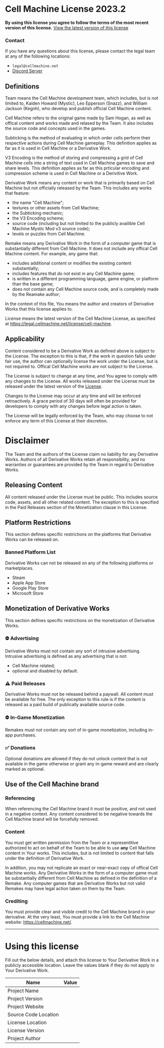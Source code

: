 # Cell Machine License 2023.2

**By using this license you agree to follow the terms of the most recent version of this license.**
[View the latest version of this license](https://legal.cellmachine.net/license/cell-machine)

### Contact
If you have any questions about this license, please contact the legal team at any of the following locations:
 - `legal@cellmachine.net`
 - [Discord Server](https://discord.gg/cell-machine-791818283867045941)

## Definitions

Team means the Cell Machine development team, which includes, but is not limited to, Kaiden Howard (Mystic), Leo Epperson (Snazz), and William Jackson (Kegnh), who develop and publish official Cell Machine content.

Cell Machine refers to the original game made by Sam Hogan, as well as offical content amd works made and relased by the Team. It also includes the source code and concepts used in the games.

Subticking is the method of evaluating in which order cells perform their respective actions during Cell Machine gameplay. This definition applies as far as it is used in Cell Machine or a Derivative Work.

V3 Encoding is the method of storing and compressing a grid of Cell Machine cells into a string of text used in Cell Machine games to save and share levels. This definition applies as far as this prticular encoding and compression scheme is used in Cell Machine or a Derivitive Work.

Derivative Work means any content or work that is primarily based on Cell Machine but not officially released by the Team. This includes any works that feature:
 - the name "Cell Machine";
 - textures or other assets from Cell Machine;
 - the Subticking mechanic;
 - the V3 Encoding scheme;
 - source code (including but not limited to the publicly availible Cell Machine Mystic Mod v3 source code);
 - levels or puzzles from Cell Machine.

Remake means any Derivative Work in the form of a computer game that is substantially different from Cell Machine. It does not include any offical Cell Machine content. For example, any game that:
 - includes additional content or modifies the existing content substantially;
 - includes features that do not exist in any Cell Machine game;
 - is written in a different programming language, game engine, or platform than the base game;
 - does not contain any Cell Machine source code, and is completely made by the Reamake author;

In the context of this file, You means the author and creators of Derivative Works that this license applies to.

License means the latest version of the Cell Machine License, as specified at 
https://legal.cellmachine.net/license/cell-machine.

## Applicability

Content considered to be a Derivative Work as defined above is subject to the License. The exception to this is that, if the work in question falls under fair use, the author can optionally license the work under the License, but is not required to. Offical Cell Machine works are not subject to the License.

The License is subject to change at any time, and You agree to comply with any changes to the License. All works released under the License must be released under the latest version of the [License](https://legal.cellmachine.net/license/cell-machine).

Changes to the License may occur at any time and will be enforced retroactively.
A grace period of 30 days will often be provided for developers to comply with any changes before legal action is taken.

The License will be legally enforced by the Team, who may choose to not enforce any term of this License at their discretion.

# Disclaimer

The Team and the authors of the License claim no liability for any Derivative Works. Authors of all Derivative Works retain all responsibility, and no warranties or guarantees are provided by the Team in regard to Derivative Works.

## Releasing Content

All content released under the License must be public. This includes source code, assets, and all other related content. The exception to this is specified in the Paid Releases section of the Monetization clause in this License.

## Platform Restrictions

This section defines specific restrictions on the platforms that Derivative Works can be released on.

### Banned Platform List
Derivative Works can not be released on any of the following platforms or marketplaces.
 - Steam
 - Apple App Store
 - Google Play Store
 - Microsoft Store

## Monetization of Derivative Works

This section defines specific restrictions on the monetization of Derivative Works.

### ⛔ Advertising
Derivative Works must not contain any sort of intrusive advertising.
Intrusive advertising is defined as any advertising that is not:
 - Cell Machine related;
 - optional and disabled by default.

### ⚠️ Paid Releases
Derivative Works must not be released behind a paywall. All content must be available for free.
The only exception to this rule is if the content is released as a paid build of publically available source code.

### ⛔ In-Game Monetization
Remakes must not contain any sort of in-game monetization, including in-app purchases.

### ✅ Donations 
Optional donations are allowed if they do not unlock content that is not available in the game otherwise or grant any in-game reward and are clearly marked as optional.

## Use of the Cell Machine brand

### Referencing
When referencing the Cell Machine brand it must be positive, and not used in a negative context. Any content considered to be negative towards the Cell Machine brand will be forcefully removed.  

### Content
You must get written permission from the Team or a representitive authorized to act on behalf of the Team to be able to use **any** Cell Machine content in Your works. This includes, but is not limited to content that falls under the definition of Derivative Work.

In addition, you may not replicate an exact or near-exact copy of offical Cell Machine works. Any Derivative Works in the form of a computer game must be substantially different from Cell Machine as defined in the definition of a Remake. Any computer games that are Derivative Works but not valid Remakes may have legal action taken on them by the Team.

### Crediting
You must provide clear and visible credit to the Cell Machine brand in your derivative. At the very least, You must provide a link to the Cell Machine website: https://cellmachine.net/.

---

# Using this license

Fill out the below details, and attach this license to Your Derivative Work in a publicly accessible location. Leave the values blank if they do not apply to Your Derivative Work.

| Name                 | Value      |
| -------------------- | ---------- |
| Project Name         |            |
| Project Version      |            |
| Project Website      |            |
| Source Code Location |            |
| License Location     |            |
| License Version      |            |
| Project Author       |            |
